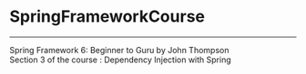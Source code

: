 # SpringFrameworkCourse

---
Spring Framework 6: Beginner to Guru by John Thompson  
Section 3 of the course : Dependency Injection with Spring
